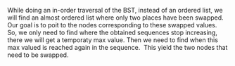 While doing an in-order traversal of the BST, instead of an ordered list, we will find an almost ordered list where only two places have been swapped. Our goal is to poit to the nodes corresponding to these swapped values.
​
So, we only need to find where the obtained sequences stop increasing, there we will get a temporaty max value. Then we need to find when this max valued is reached again in the sequence.
​
This yield the two nodes that need to be swapped.